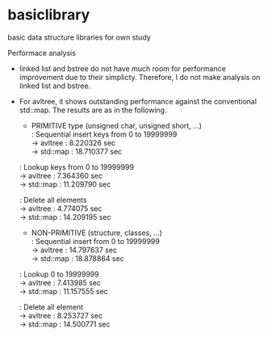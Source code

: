 # basiclibrary
basic data structure libraries for own study

Performace analysis
 - linked list and bstree do not have much room for performance improvement due to their simplicty. Therefore, I do not make analysis on linked list and bstree.<br>
 - For avltree, it shows outstanding performance against the conventional std::map. The results are as in the following.<br>

    * PRIMITIVE type (unsigned char, unsigned short, ...)<br>
     : Sequential insert keys from 0 to 19999999<br>
       -> avltree : 8.220326 sec<br>
       -> std::map : 18.710377 sec<br>

     : Lookup keys from 0 to 19999999<br>
       -> avltree : 7.364360 sec<br>
       -> std::map : 11.209790 sec<br>

     : Delete all elements<br>
       -> avltree : 4.774075 sec<br>
       -> std::map : 14.209195 sec<br>

    * NON-PRIMITIVE (structure, classes, ...)<br>
     : Sequential insert from 0 to 19999999<br>
       -> avltree : 14.797637 sec<br>
       -> std::map : 18.878864 sec<br>

     : Lookup 0 to 19999999<br>
       -> avltree : 7.413985 sec<br>
       -> std::map : 11.157555 sec<br>

     : Delete all element<br>
       -> avltree : 8.253727 sec<br>
       -> std::map : 14.500771 sec<br>

